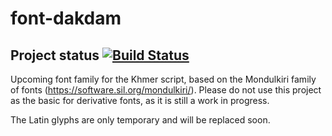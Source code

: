 # font-dakdam

## Project status [![Build Status](http://build.palaso.org/app/rest/builds/buildType:Fonts_Dakdam/statusIcon)](http://build.palaso.org/viewType.html?buildTypeId=Fonts_Dakdam&guest=1)

Upcoming font family for the Khmer script, based on the Mondulkiri family of fonts (https://software.sil.org/mondulkiri/). Please do not use this project as the basic for derivative fonts, as it is still a work in progress. 

The Latin glyphs are only temporary and will be replaced soon.

